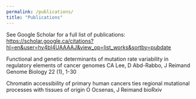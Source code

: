 ```yaml
---
permalink: /publications/
title: "Publications"
---
```


See Google Scholar for a full list of publications: https://scholar.google.ca/citations?hl=en&user=hy4bI4UAAAAJ&view_op=list_works&sortby=pubdate

Functional and genetic determinants of mutation rate variability in regulatory elements of cancer genomes
CA Lee, D Abd-Rabbo, J Reimand
Genome Biology 22 (1), 1-30

Chromatin accessibility of primary human cancers ties regional mutational processes with tissues of origin
O Ocsenas, J Reimand
bioRxiv

